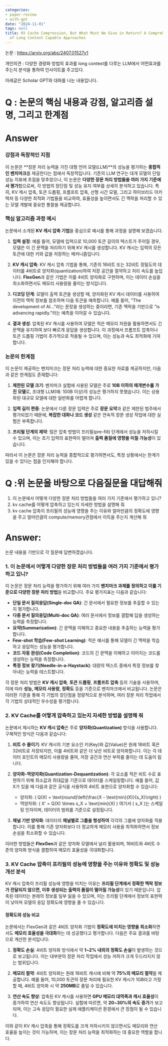 ```yaml
---
categories:
- paper-review
- with-gpt
date: "2024-11-01"
tags: null
title: KV Cache Compression, But What Must We Give in Return? A Comprehensive Benchmark
  of Long Context Capable Approaches
---
```


논문 : https://arxiv.org/abs/2407.01527v1

개인의견 : 다양한 경량화 방법의 효과를 long context를 다루는 LLM에서 어떤효과를 주는지 분석을 통하여 인사이트를 주고있다.


아래글은 Scholar GPT와 대화를 나눈 내용입니다.

# Q : 논문의 핵심 내용과 강점, 알고리즘 설명, 그리고 한계점

# Answer

### 강점과 독창적인 지점

이 논문은 **장문 처리 능력을 가진 대형 언어 모델(LLM)**의 성능을 평가하는 **종합적인 벤치마크**를 제공한다는 점에서 독창적입니다. 기존의 LLM 연구는 대개 모델의 단일 성능 지표에 초점을 맞추었으나, 이 논문은 **다양한 장문 처리 방법들을 여러 가지 기준에서 평가**함으로써, 각 방법의 장단점 및 성능 유지 여부를 상세히 분석하고 있습니다. 특히, KV 캐시 압축, 토큰 드롭핑, 프롬프트 압축, 선형 시간 모델, 그리고 하이브리드 아키텍처 등 다양한 최적화 기법들을 비교하여, 효율성을 높이면서도 긴 맥락을 처리할 수 있는 모델 개발에 중요한 통찰을 제공합니다.

### 핵심 알고리즘 과정 예시

논문에서 소개된 **KV 캐시 압축 기법**을 중심으로 예시를 통해 과정을 설명해 보겠습니다.

1. **입력 설정**: 예를 들어, 모델에 입력으로 10,000 토큰 길이의 텍스트가 주어질 경우, 모델은 이 긴 문맥을 처리하기 위해 KV 캐시를 생성합니다. KV 캐시는 입력의 모든 토큰에 대한 키와 값을 저장하는 메커니즘입니다.
   
2. **KV 캐시 압축**: KV 캐시 압축 기법을 통해, 기존의 16비트 또는 32비트 정밀도의 데이터를 4비트로 양자화(quantization)하여 저장 공간을 절약하고 처리 속도를 높입니다. **FlexGen**과 같은 기법은 이를 4비트 양자화로 구현하며, 이는 데이터 손실을 최소화하면서도 메모리 사용량을 줄이는 방식입니다.

3. **디코딩 단계**: 모델이 출력 토큰을 생성할 때, 양자화된 KV 캐시 데이터를 사용하여 이전의 맥락 정보를 참조하며 다음 토큰을 예측합니다. 예를 들어, "The development of AI..."라는 문장을 생성하는 중이라면, 기존 맥락을 기반으로 "is advancing rapidly."라는 예측을 이어갈 수 있습니다.

4. **결과 생성**: 압축된 KV 캐시를 사용하여 모델은 적은 메모리 자원을 활용하면서도 긴 문맥을 유지하여 보다 빠르게 응답을 생성합니다. 이 과정에서 프롬프트 압축이나 토큰 드롭핑 기법이 추가적으로 적용될 수 있으며, 이는 성능과 속도 최적화에 기여합니다.

### 논문의 한계점

이 논문이 제공하는 벤치마크는 장문 처리 능력에 대한 중요한 자료를 제공하지만, 다음과 같은 한계점도 존재합니다:

1. **제한된 모델 크기**: 벤치마크 실험에 사용된 모델은 주로 **10B 이하의 매개변수를 가진 모델**로, 초대형 LLM(예: 100B 이상)의 성능은 평가하지 못했습니다. 이는 상용화된 대규모 모델에 대한 일반화를 어렵게 합니다.
   
2. **입력 길이 편중**: 논문에서 다룬 장문 입력은 주로 **장문 요약**과 같은 제한된 범주에서 평가되었기 때문에, **복잡한 대화나 코드 생성** 같은 연속적 장문 생성 작업에 대한 실험은 부족합니다.

3. **프리필 단계의 제약**: 많은 압축 방법이 프리필(pre-fill) 단계에서 성능을 저하시킬 수 있으며, 이는 초기 입력의 표현력이 떨어져 **출력 품질에 영향을 미칠 가능성**이 있습니다.

따라서 이 논문은 장문 처리 능력을 종합적으로 평가하면서도, 특정 상황에서는 한계가 있을 수 있다는 점을 인지해야 합니다.

# Q :위 논문을 바탕으로 다음질문을 대답해줘
1. 이 논문에서 어떻게 다양한 장문 처리 방법들을 여러 가지 기준에서 평가하고 있니?
2. kv cache를 어떻게 압축하고 있는지 자세한 방법을 설명해 줘
3. kv cache 압축이 프리필의 성능에 영향을 주는 이유와 얼마만큼의 정확도에 영향을 주고 얼마만큼의 compute/memory관점에서 이득을 주는지 계산해 줘

# Answer: 

논문 내용을 기반으로 각 질문에 답변하겠습니다.

### 1. 이 논문에서 어떻게 다양한 장문 처리 방법들을 여러 가지 기준에서 평가하고 있니?

이 논문은 장문 처리 능력을 평가하기 위해 여러 가지 **벤치마크 과제를 정의하고 이를 기준으로 다양한 장문 처리 방법**을 비교합니다. 주요 평가지표는 다음과 같습니다:

- **단일 문서 질의응답(Single-doc QA)**: 긴 문서에서 필요한 정보를 추출할 수 있는지 평가합니다.
- **다중 문서 질의응답(Multi-doc QA)**: 여러 문서에서 정보를 결합해 답을 생성하는 능력을 측정합니다.
- **요약(Summarization)**: 긴 문맥을 이해하고 중요한 내용을 추출하는 능력을 평가합니다.
- **Few-shot 학습(Few-shot Learning)**: 적은 예시를 통해 모델이 긴 맥락을 학습하고 응답하는 성능을 평가합니다.
- **코드 자동 완성(Code Completion)**: 코드의 긴 문맥을 이해하고 이어지는 코드를 생성하는 능력을 측정합니다.
- **특정 정보 찾기(Needle-in-a-Haystack)**: 대량의 텍스트 중에서 특정 정보를 찾아내는 능력을 테스트합니다.

각 장문 처리 방법은 **KV 캐시 압축**, **토큰 드롭핑**, **프롬프트 압축** 등의 기술을 사용하며, 이에 따라 **성능, 메모리 사용량, 정확도** 등을 기준으로 벤치마크에서 비교됩니다. 논문은 이러한 기준을 통해 각 기법의 장단점을 정량적으로 분석하며, 여러 장문 처리 작업에서 각 기법의 상대적인 우수성을 평가합니다.

### 2. KV Cache를 어떻게 압축하고 있는지 자세한 방법을 설명해 줘

논문에서 제시하는 **KV 캐시 압축**은 주로 **양자화(Quantization)** 방식을 사용합니다. 구체적인 방식은 다음과 같습니다:

1. **비트 수 줄이기**: KV 캐시의 기본 요소인 키(Key)와 값(Value)은 원래 16비트 혹은 32비트로 저장되지만, 이를 4비트와 같은 더 낮은 비트로 양자화합니다. 이는 각 데이터 포인트의 메모리 사용량을 줄여, 저장 공간과 연산 부하를 줄이는 데 도움이 됩니다.

2. **양자화-역양자화(Quantization-Dequantization)**: 각 요소를 적은 비트 수로 표현하기 위해 최소값과 최대값을 기준으로 데이터를 스케일링합니다. 예를 들어, 값 X가 있을 때 다음과 같은 공식을 사용하여 4비트 표현으로 양자화할 수 있습니다:
   - 양자화: \( Q(X) = \text{round}\left(\frac{X - \text{min}(X)}{s_X}\right) \)
   - 역양자화: \( X' = Q(X) \times s_X + \text{min}(X) \)
   여기서 \( s_X \)는 스케일링 인자이며, 데이터의 범위를 기준으로 설정됩니다.

3. **채널 기반 양자화**: 데이터의 **채널별로 그룹을 형성하여** 각각의 그룹에 양자화를 적용합니다. 이를 통해 기존 양자화보다 더 정교하게 메모리 사용을 최적화하면서 정보 손실을 최소화할 수 있습니다. 

이러한 방법들은 **FlexGen**과 같은 양자화 모델에서 널리 활용되며, 16비트와 4비트 수준의 양자화 방식을 결합하여 메모리 효율성을 극대화합니다.

### 3. KV Cache 압축이 프리필의 성능에 영향을 주는 이유와 정확도 및 성능 개선 분석

KV 캐시 압축이 프리필 성능에 영향을 미치는 이유는 **프리필 단계에서 정확한 맥락 정보가 전달되지 않으면, 이후 생성되는 출력의 품질이 떨어질 가능성**이 있기 때문입니다. 압축된 데이터는 본래의 정보를 일부 잃을 수 있으며, 이는 프리필 단계에서 정보의 표현력이 낮아져 모델의 응답 정확도에 영향을 줄 수 있습니다.

#### 정확도와 성능 비교

논문에서는 FlexGen과 같은 4비트 양자화 기법이 **정확도에 미치는 영향을 최소화**하면서도 **메모리 효율성을 극대화**하는 데 성공했다고 평가합니다. 다음은 주요 결과를 바탕으로 계산한 분석입니다:

1. **정확도 손실**: 4비트 양자화 방식에서 약 **1~2% 내외의 정확도 손실**이 발생하는 것으로 보고됩니다. 이는 대부분의 장문 처리 작업에서 성능 저하가 크게 두드러지지 않는 범위입니다.

2. **메모리 절약**: 4비트 양자화는 원래 16비트 캐시에 비해 약 **75%의 메모리 절약**을 제공합니다. 예를 들어, 10,000 토큰의 장문 처리에 필요한 KV 캐시가 1GB라고 가정할 때, 4비트 양자화 시 약 **250MB**로 줄일 수 있습니다.

3. **연산 속도 향상**: 압축된 KV 캐시를 사용하면 **GPU 메모리 대역폭과 캐시 효율성**이 증가하여 연산 속도도 향상됩니다. 실험에 따르면, 약 **20~30%의 속도 증가**가 보고되며, 이는 고속 응답이 필요한 실제 애플리케이션 환경에서 큰 장점이 될 수 있습니다.

이와 같이 KV 캐시 압축을 통해 정확도를 크게 저하시키지 않으면서도 메모리와 연산 효율을 높이는 것이 가능하며, 이는 장문 처리 능력을 최적화하는 데 중요한 역할을 합니다.

